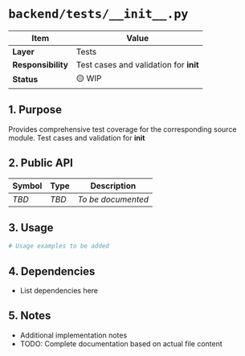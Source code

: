 # `backend/tests/__init__.py`

| Item               | Value                                                              |
| ------------------ | ------------------------------------------------------------------ |
| **Layer**          | Tests                                                           |
| **Responsibility** | Test cases and validation for __init__                                                   |
| **Status**         | 🟡 WIP                                                            |

## 1. Purpose

Provides comprehensive test coverage for the corresponding source module. Test cases and validation for __init__

## 2. Public API

| Symbol       | Type     | Description            |
| ------------ | -------- | ---------------------- |
| *TBD*        | *TBD*    | *To be documented*     |

## 3. Usage

```python
# Usage examples to be added
```

## 4. Dependencies

- List dependencies here

## 5. Notes

- Additional implementation notes
- TODO: Complete documentation based on actual file content
